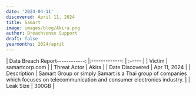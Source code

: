 ```yaml
---
date: '2024-04-11'
discovered: April 11, 2024
title: Samart
image: images/blog/Akira.png
author: Breachsense Support
draft: false
yearmonths: 2024/april
---
```


| Data Breach Report------------:     |:-------------:    | :-----:|
| Victim      | samartcorp.com      | 
| Threat Actor      | Akira      | 
| Date Discovered      | Apr 11, 2024      | 
| Description      | Samart Group or simply Samart is a Thai group of companies which focuses on telecommunication and consumer electronics industry.      | 
| Leak Size      | 300GB      | 

